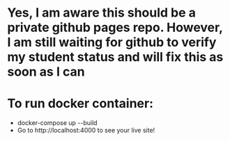 # Yes, I am aware this should be a private github pages repo. However, I am still waiting for github to verify my student status and will fix this as soon as I can


# To run docker container:

- docker-compose up --build
- Go to http://localhost:4000 to see your live site!
